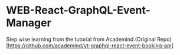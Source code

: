 # WEB-React-GraphQL-Event-Manager

Step wise learning from the tutorial from Academind.(Original Repo) [https://github.com/academind/yt-graphql-react-event-booking-api]
